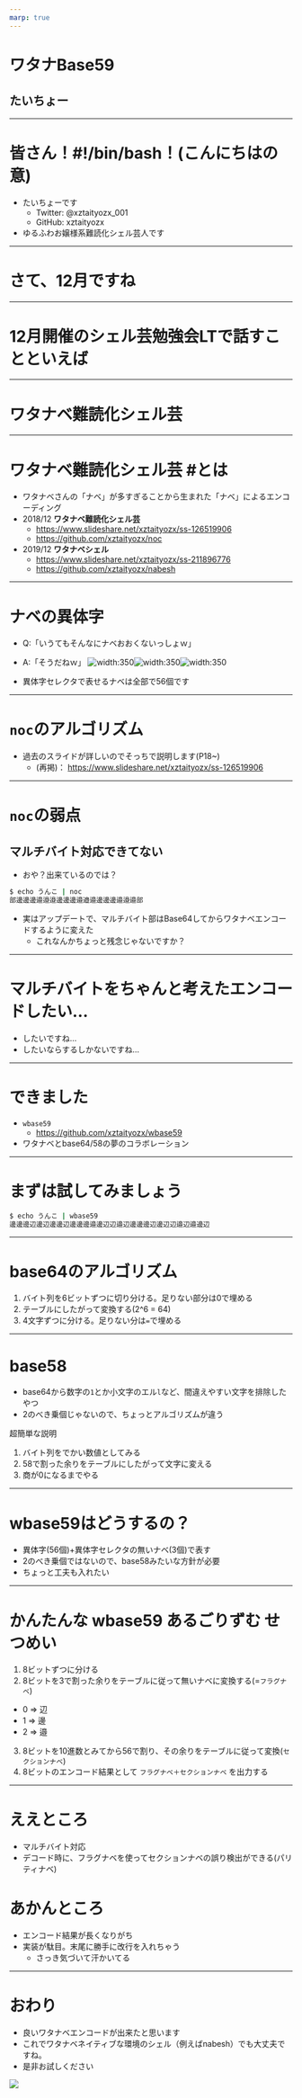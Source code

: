 ```yaml
---
marp: true
---
```


# ワタナBase59
## たいちょー

---

# 皆さん！#!/bin/bash！(こんにちはの意)
- たいちょーです
  - Twitter: @xztaityozx_001
  - GitHub:  xztaityozx
- ゆるふわお嬢様系難読化シェル芸人です

---

# さて、12月ですね

---
# 12月開催のシェル芸勉強会LTで話すことといえば

---

# ワタナベ難読化シェル芸

---
# ワタナベ難読化シェル芸 #とは
- ワタナベさんの「ナベ」が多すぎることから生まれた「ナベ」によるエンコーディング
- 2018/12 __ワタナベ難読化シェル芸__
  - https://www.slideshare.net/xztaityozx/ss-126519906
  - https://github.com/xztaityozx/noc
- 2019/12 __ワタナベシェル__
  - https://www.slideshare.net/xztaityozx/ss-211896776
  - https://github.com/xztaityozx/nabesh

---
# ナベの異体字
- Q:「いうてもそんなにナベおおくないっしょｗ」
- A:「そうだねｗ」
![width:350](./1.png)![width:350](./2.png)![width:350](./3.png)

- 異体字セレクタで表せるナベは全部で56個です


--- 
# `noc`のアルゴリズム
- 過去のスライドが詳しいのでそっちで説明します(P18~)
  - (再掲)： https://www.slideshare.net/xztaityozx/ss-126519906


---
# `noc`の弱点
## マルチバイト対応できてない
- おや？出来ているのでは？
```zsh
$ echo うんこ | noc 
部邊邊󠄓邊󠄓邉邉󠄆邉󠄆邊邊󠄓邊󠄓邉邉󠄊邉󠄓邊邊󠄓邊󠄓邉邉󠄆邉󠄓部
```

- 実はアップデートで、マルチバイト部はBase64してからワタナベエンコードするように変えた
  - これなんかちょっと残念じゃないですか？


---
# マルチバイトをちゃんと考えたエンコードしたい…
- したいですね…
- したいならするしかないですね…


---
# できました
- `wbase59`
  - https://github.com/xztaityozx/wbase59
- ワタナベとbase64/58の夢のコラボレーション

---
# まずは試してみましょう

```zsh
$ echo うんこ | wbase59
邊邊󠄀邊󠄁辺邊󠄎辺󠄂邊邊󠄓辺󠄂邊邊󠄀邊󠄁邉邊󠄏辺󠄂辺邉󠄋辺󠄂邊邊󠄀邊󠄁辺邊󠄎辺󠄂辺邉󠄋辺󠄂邉邊󠄇辺󠄀
```

---
# base64のアルゴリズム
1. バイト列を6ビットずつに切り分ける。足りない部分は0で埋める
2. テーブルにしたがって変換する(2^6 = 64)
3. 4文字ずつに分ける。足りない分は`=`で埋める

---
# base58
- base64から数字の`1`とか小文字のエル`l`など、間違えやすい文字を排除したやつ
- 2のべき乗個じゃないので、ちょっとアルゴリズムが違う

超簡単な説明
1. バイト列をでかい数値としてみる
2. 58で割った余りをテーブルにしたがって文字に変える
3. 商が0になるまでやる

---
# wbase59はどうするの？
- 異体字(56個)+異体字セレクタの無いナベ(3個)で表す
- 2のべき乗個ではないので、base58みたいな方針が必要
- ちょっと工夫も入れたい

---
# かんたんな wbase59 あるごりずむ せつめい
1. 8ビットずつに分ける
2. 8ビットを3で割った余りをテーブルに従って無いナベに変換する(=`フラグナベ`)
  - 0 => 辺
  - 1 => 邊
  - 2 => 邉
3. 8ビットを10進数とみてから56で割り、その余りをテーブルに従って変換(`セクションナベ`)
4. 8ビットのエンコード結果として `フラグナベ＋セクションナベ` を出力する

---
# ええところ
- マルチバイト対応
- デコード時に、フラグナベを使ってセクションナベの誤り検出ができる(パリティナベ)

# あかんところ
- エンコード結果が長くなりがち
- 実装が駄目。末尾に勝手に改行を入れちゃう
  - さっき気づいて汗かいてる

---
# おわり
- 良いワタナベエンコードが出来たと思います
- これでワタナベネイティブな環境のシェル（例えばnabesh）でも大丈夫ですね。
- 是非お試しください

![](./owari.png)
